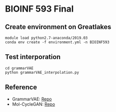 # BIOINF 593 Final

## Create environment on Greatlakes
``` shell
module load python2.7-anaconda/2019.03
conda env create -f environment.yml -n BIOINF593
```

## Test interporation
``` shell
cd grammarVAE
python grammarVAE_interpolation.py
```

## Reference
- GrammarVAE: [Repo](https://github.com/mkusner/grammarVAE)
- Mol-CycleGAN: [Repo](https://github.com/ardigen/mol-cycle-gan)

